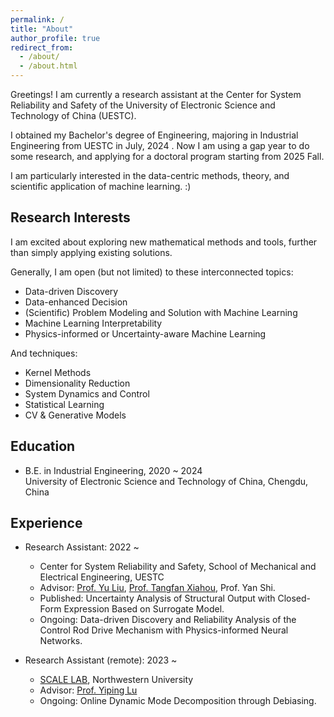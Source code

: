 ```yaml
---
permalink: /
title: "About"
author_profile: true
redirect_from: 
  - /about/
  - /about.html
---
```


Greetings! I am currently a research assistant at the Center for System Reliability and Safety of the University of Electronic Science and Technology of China (UESTC).

I obtained my Bachelor's degree of Engineering, majoring in Industrial Engineering from UESTC in July, 2024 . Now I am using a gap year to do some research, and applying for a doctoral program starting from 2025 Fall. 

I am particularly interested in the data-centric methods, theory, and scientific application of machine learning. :)

Research Interests
------
I am excited about exploring new mathematical methods and tools, further than simply applying existing solutions. 

Generally, I am open (but not limited) to these interconnected topics:
* Data-driven Discovery
* Data-enhanced Decision
* (Scientific) Problem Modeling and Solution with Machine Learning
* Machine Learning Interpretability
* Physics-informed or Uncertainty-aware Machine Learning

And techniques:
* Kernel Methods
* Dimensionality Reduction
* System Dynamics and Control
* Statistical Learning
* CV & Generative Models

Education
------
* B.E. in Industrial Engineering, 2020 ~ 2024 <br> University of Electronic Science and Technology of China, Chengdu, China

Experience
------
* Research Assistant: 2022 ~
  * Center for System Reliability and Safety, School of Mechanical and Electrical Engineering, UESTC
  * Advisor: [Prof. Yu Liu](https://faculty.uestc.edu.cn/yuliu/en/index.htm), [Prof. Tangfan Xiahou](https://scholar.google.com/citations?user=iandqcUAAAAJ), Prof. Yan Shi.
  * Published: Uncertainty Analysis of Structural Output with Closed-Form Expression Based on Surrogate Model.
  * Ongoing: Data-driven Discovery and Reliability Analysis of the Control Rod Drive Mechanism with Physics-informed Neural Networks.
 
* Research Assistant (remote): 2023 ~
  * [SCALE LAB](https://scale-lab-northwestern.github.io/), Northwestern University
  * Advisor: [Prof. Yiping Lu](https://2prime.github.io/)
  * Ongoing: Online Dynamic Mode Decomposition through Debiasing.


